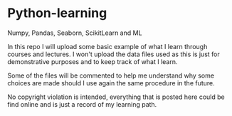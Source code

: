 # Python-learning
Numpy, Pandas, Seaborn, ScikitLearn and ML

In this repo I will upload some basic example of what I learn through courses and lectures.
I won't upload the data files used as this is just for demonstrative purposes and to keep track of what I learn.

Some of the files will be commented to help me understand why some choices are made should I use again the same procedure in the future.

No copyright violation is intended, everything that is posted here could be find online and is just a record of my learning path.
